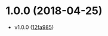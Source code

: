 <a name="1.0.0"></a>
# 1.0.0 (2018-04-25)




* v1.0.0 ([12fa985](https://github.com/ZHUZHIYUE/ANSH/commit/12fa985))



